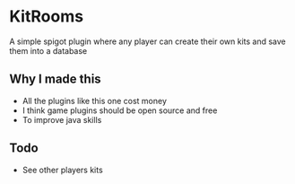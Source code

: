 # KitRooms

A simple spigot plugin where any player can create their own kits and save them into a database

## Why I made this
- All the plugins like this one cost money
- I think game plugins should be open source and free
- To improve java skills

## Todo
- See other players kits
